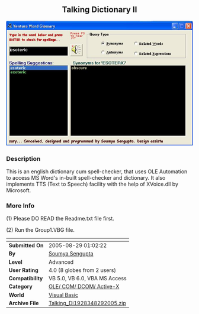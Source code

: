 ﻿<div align="center">

## Talking Dictionary II

<img src="PIC2005829418404559.JPG">
</div>

### Description

This is an english dictionary cum spell-checker, that uses OLE Automation to access MS Word's in-built spell-checker and dictionary. It also implements TTS (Text to Speech) facility with the help of XVoice.dll by Microsoft.
 
### More Info
 
(1) Please DO READ the Readme.txt file first.

(2) Run the Group1.VBG file.


<span>             |<span>
---                |---
**Submitted On**   |2005-08-29 01:02:22
**By**             |[Soumya Sengupta](https://github.com/Planet-Source-Code/PSCIndex/blob/master/ByAuthor/soumya-sengupta.md)
**Level**          |Advanced
**User Rating**    |4.0 (8 globes from 2 users)
**Compatibility**  |VB 5\.0, VB 6\.0, VBA MS Access
**Category**       |[OLE/ COM/ DCOM/ Active\-X](https://github.com/Planet-Source-Code/PSCIndex/blob/master/ByCategory/ole-com-dcom-active-x__1-29.md)
**World**          |[Visual Basic](https://github.com/Planet-Source-Code/PSCIndex/blob/master/ByWorld/visual-basic.md)
**Archive File**   |[Talking\_Di1928348292005\.zip](https://github.com/Planet-Source-Code/soumya-sengupta-talking-dictionary-ii__1-62371/archive/master.zip)








